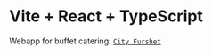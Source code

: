 # Vite + React + TypeScript

Webapp for buffet catering: [`City Furshet`](https://city-furshet.ru/)
